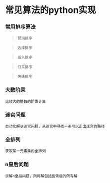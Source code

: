 # 常见算法的python实现
### 常用排序算法
>`冒泡排序`

>`选择排序`

>`插入排序`

>`归并排序`

>`快速排序`

### 大数阶乘

`比较大的整数的阶乘计算`

### 迷宫问题

`自动化解决迷宫问题，从迷宫中寻找一条可以走出迷宫的路径`

### 全排列

`获取某一元素集的全排列`

### n皇后问题

`求解n皇后问题，所得解包括旋转后的所有解`